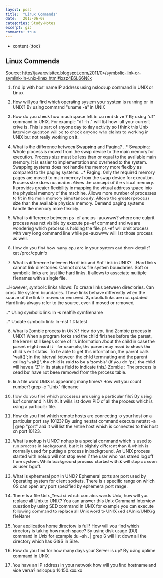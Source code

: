 ```yaml
---
layout: post
title:  "Linux Commands"
date:   2016-06-09
categories: Study-Notes
excerpt: git
comments: true
---
```


* content
{:toc}

## Linux Commends
Source: http://javarevisited.blogspot.com/2011/04/symbolic-link-or-symlink-in-unix-linux.html#ixzz4B6L66N8x

1. find ip with host name
IP address using nslookup command in UNIX or Linux

2. How will you find which operating system your system is running on in UNIX?
By using command "uname -a" in UNIX

3. How do you check how much space left in current drive ?
By using "df" command in UNIX. For example "df -h ." will list how full your current drive is. This is part of anyone day to day activity so I think this Unix Interview question will be to check anyone who claims to working in UNIX but not really working on it.

4. What is the difference between Swapping and Paging?
..* Swapping:
Whole process is moved from the swap device to the main memory for execution. Process size must be less than or equal to the available main memory. It is easier to implementation and overhead to the system. Swapping systems does not handle the memory more flexibly as compared to the paging systems.
..* Paging:
Only the required memory pages are moved to main memory from the swap device for execution. Process size does not matter. Gives the concept of the virtual memory. It provides greater flexibility in mapping the virtual address space into the physical memory of the machine. Allows more number of processes to fit in the main memory simultaneously. Allows the greater process size than the available physical memory. Demand paging systems handle the memory more flexibly.

5. What is difference between ps -ef and ps -auxwww?
where one culprit process was not visible by execute ps –ef command and we are wondering which process is holding the file.
ps -ef will omit process with very long command line while ps -auxwww will list those process as well.

6. How do you find how many cpu are in your system and there details?
cat /proc/cpuinfo

7. What is difference between HardLink and SoftLink in UNIX?
...Hard links cannot link directories.
Cannot cross file system boundaries.
Soft or symbolic links are just like hard links. It allows to associate multiple filenames with a single file. 

...However, symbolic links allows:
To create links between directories.
Can cross file system boundaries.
These links behave differently when the source of the link is moved or removed.
Symbolic links are not updated.
Hard links always refer to the source, even if moved or removed.

..* Using symbolic link: ln -s realfile symfilename

..* Update symbolic link: ln -nsf 1.3 latest

8. What is Zombie process in UNIX? How do you find Zombie process in UNIX?
When a program forks and the child finishes before the parent, the kernel still keeps some of its information about the child in case the parent might need it - for example, the parent may need to check the child's exit status. To be able to get this information, the parent calls 'wait()'; In the interval between the child terminating and the parent calling 'wait()', the child is said to be a 'zombie' (If you do 'ps', the child will have a 'Z' in its status field to indicate this.)
Zombie : The process is dead but have not been removed from the process table.

9. In a file word UNIX is appearing many times? How will you count number?
grep -c "Unix" filename

10. How do you find which processes are using a particular file?
By using lsof command in UNIX. It wills list down PID of all the process which is using a particular file.

11. How do you find which remote hosts are connecting to your host on a particular port say 10123?
By using netstat command execute netstat -a | grep "port" and it will list the entire host which is connected to this host on port 10123.

12. What is nohup in UNIX?
nohup is a special command which is used to run process in background, but it is slightly different than & which is normally used for putting a process in background. An UNIX process started with nohup will not stop even if the user who has stared log off from system. While background process started with & will stop as soon as user logoff.

13. What is ephemeral port in UNIX?
Ephemeral ports are port used by Operating system for client sockets. There is a specific range on which OS can open any port specified by ephemeral port range.

14. There is a file Unix_Test.txt which contains words Unix, how will you replace all Unix to UNIX?
You can answer this Unix Command Interview question by using SED command in UNIX for example you can execute following command to replace all Unix word to UNIX
sed s/Unix/UNIX/g fileName

15. Your application home directory is full? How will you find which directory is taking how much space?
By using disk usage (DU) command in Unix for example du –sh . | grep G  will list down all the directory which has GIGS in Size.

16. How do you find for how many days your Server is up?
By using uptime command in UNIX

17. You have an IP address in your network how will you find hostname and vice versa?
nsloopup 10.150.xxx.xx
